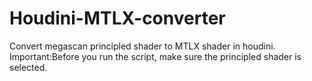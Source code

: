 # Houdini-MTLX-converter
Convert megascan principled shader to MTLX shader in houdini.
Important:Before you run the script, make sure the principled shader is selected.

